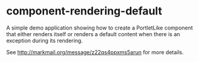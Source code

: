 component-rendering-default
===========================

A simple demo application showing how to create a PortletLike component that either renders itself or renders a default 
content when there is an exception during its rendering.

See http://markmail.org/message/z22qs4ppxms5arun for more details.
